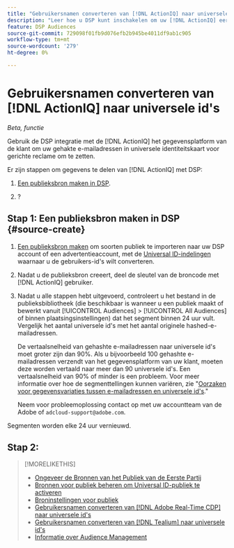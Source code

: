 ```yaml
---
title: "Gebruikersnamen converteren van [!DNL ActionIQ] naar universele id's"
description: "Leer hoe u DSP kunt inschakelen om uw [!DNL ActionIQ] eerste-partijsegmenten."
feature: DSP Audiences
source-git-commit: 729098f01fb9d076efb2b945be4011df9ab1c905
workflow-type: tm+mt
source-wordcount: '279'
ht-degree: 0%

---
```


# Gebruikersnamen converteren van [!DNL ActionIQ] naar universele id&#39;s

*Beta, functie*

Gebruik de DSP integratie met de [!DNL ActionIQ] het gegevensplatform van de klant om uw gehakte e-mailadressen in universele identiteitskaart voor gerichte reclame om te zetten.

Er zijn <!-- NN --> stappen om gegevens te delen van [!DNL ActionIQ] met DSP:

1. [Een publieksbron maken in DSP](#source-create).

1. ?

## Stap 1: Een publieksbron maken in DSP {#source-create}

1. [Een publieksbron maken](source-manage.md) om soorten publiek te importeren naar uw DSP account of een advertentieaccount, met de [Universal ID-indelingen](source-about.md) waarnaar u de gebruikers-id&#39;s wilt converteren.

1. Nadat u de publieksbron creeert, deel de sleutel van de broncode met [!DNL ActionIQ] gebruiker.

1. Nadat u alle stappen hebt uitgevoerd, controleert u het bestand in de publieksbibliotheek (die beschikbaar is wanneer u een publiek maakt of bewerkt vanuit [!UICONTROL Audiences] > [!UICONTROL All Audiences] of binnen plaatsingsinstellingen) dat het segment binnen 24 uur vult. Vergelijk het aantal universele id&#39;s met het aantal originele hashed-e-mailadressen.

   De vertaalsnelheid van gehashte e-mailadressen naar universele id&#39;s moet groter zijn dan 90%. Als u bijvoorbeeld 100 gehashte e-mailadressen verzendt van het gegevensplatform van uw klant, moeten deze worden vertaald naar meer dan 90 universele id&#39;s. Een vertaalsnelheid van 90% of minder is een probleem. Voor meer informatie over hoe de segmenttellingen kunnen variëren, zie &quot;[Oorzaken voor gegevensvariaties tussen e-mailadressen en universele id&#39;s](#universal-ids-data-variances).&quot;

   Neem voor probleemoplossing contact op met uw accountteam van de Adobe of `adcloud-support@adobe.com`.

Segmenten worden elke 24 uur vernieuwd.

## Stap 2:

>[!MORELIKETHIS]
>
>* [Ongeveer de Bronnen van het Publiek van de Eerste Partij](/help/dsp/audiences/sources/source-about.md)
>* [Bronnen voor publiek beheren om Universal ID-publiek te activeren](source-manage.md)
>* [Broninstellingen voor publiek](source-settings.md)
>* [Gebruikersnamen converteren van [!DNL Adobe Real-Time CDP] naar universele id&#39;s](/help/dsp/audiences/sources/source-adobe-rtcdp.md)
>* [Gebruikersnamen converteren van [!DNL Tealium] naar universele id&#39;s](/help/dsp/audiences/sources/source-tealium.md)
>* [Informatie over Audience Management](/help/dsp/audiences/audience-about.md)

<!--
>* [Convert User IDs from [!DNL Optimizely] to Universal IDs](/help/dsp/audiences/sources/source-optimizely.md)
-->
